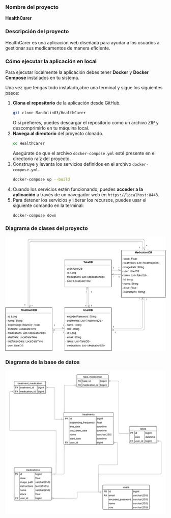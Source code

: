 ### Nombre del proyecto
**HealthCarer**

### Descripción del proyecto
HealthCarer es una aplicación web diseñada para ayudar a los usuarios a gestionar sus medicamentos de manera eficiente.

### Cómo ejecutar la aplicación en local

Para ejecutar localmente la aplicación debes tener **Docker** y **Docker Compose** instalados en tu sistema.

Una vez que tengas todo instalado,abre una terminal y sigue los siguientes pasos:

1.  **Clona el repositorio** de la aplicación desde GitHub.
    ```bash
    git clone Mandolin03/HealthCarer
    ```
    O si prefieres, puedes descargar el repositorio como un archivo ZIP y descomprimirlo en tu máquina local.
2.  **Navega al directorio** del proyecto clonado.
    ```bash
    cd HealthCarer
    ```
    Asegúrate de que el archivo `docker-compose.yml` esté presente en el directorio raíz del proyecto.
3.  Construye y levanta los servicios definidos en el archivo `docker-compose.yml`.
    ```bash
    docker-compose up --build
    ```
4.  Cuando los servicios estén funcionando, puedes **acceder a la aplicación** a través de un navegador web en `https://localhost:8443`.
5.  Para detener los servicios y liberar los recursos, puedes usar el siguiente comando en la terminal:
    ```bash
    docker-compose down
    ```

### Diagrama de clases del proyecto
![Diagrama de clases](src/main/resources/images/ER.png)

### Diagrama de la base de datos
![Diagrama de la base de datos](src/main/resources/images/DB.png)


